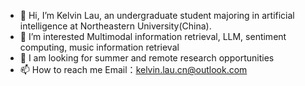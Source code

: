 - 👋 Hi, I’m Kelvin Lau, an undergraduate student majoring in artificial intelligence at Northeastern University(China).
- 👀 I’m interested Multimodal information retrieval, LLM, sentiment computing, music information retrieval
- 🌱 I am looking for summer and remote research opportunities
- 📫 How to reach me Email：kelvin.lau.cn@outlook.com

<!---
10-OASIS-01/10-OASIS-01 is a ✨ special ✨ repository because its `README.md` (this file) appears on your GitHub profile.
You can click the Preview link to take a look at your changes.
--->
